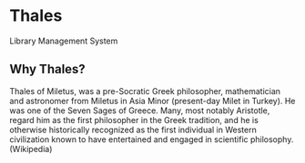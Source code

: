 # Thales

Library Management System

## Why Thales?

Thales of Miletus, was a pre-Socratic Greek philosopher, mathematician and
astronomer from Miletus in Asia Minor (present-day Milet in Turkey). He was one
of the Seven Sages of Greece. Many, most notably Aristotle, regard him as the
first philosopher in the Greek tradition, and he is otherwise historically
recognized as the first individual in Western civilization known to have
entertained and engaged in scientific philosophy. (Wikipedia)


